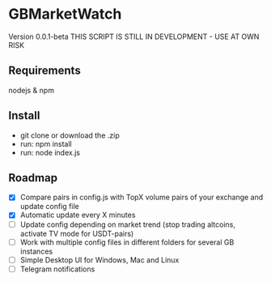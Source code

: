 # GBMarketWatch
Version 0.0.1-beta
THIS SCRIPT IS STILL IN DEVELOPMENT - USE AT OWN RISK

## Requirements
nodejs & npm

## Install
- git clone or download the .zip
- run: npm install
- run: node index.js

## Roadmap
- [x] Compare pairs in config.js with TopX volume pairs of your exchange and update config file
- [x] Automatic update every X minutes
- [ ] Update config depending on market trend (stop trading altcoins, activate TV mode for USDT-pairs)
- [ ] Work with multiple config files in different folders for several GB instances
- [ ] Simple Desktop UI for Windows, Mac and Linux
- [ ] Telegram notifications
